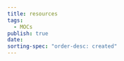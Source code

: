 ```yaml
---
title: resources
tags:
  - MOCs
publish: true
date: 
sorting-spec: "order-desc: created"
---
```


```folder-index-content

```
